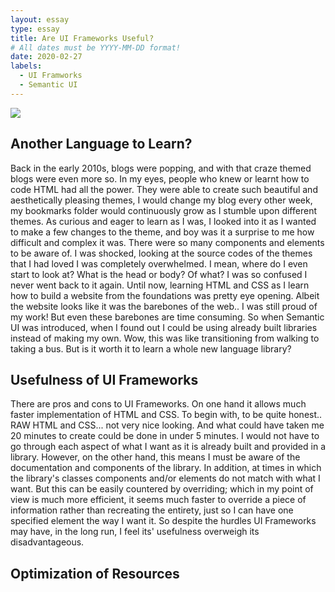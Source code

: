 ```yaml
---
layout: essay
type: essay
title: Are UI Frameworks Useful?
# All dates must be YYYY-MM-DD format!
date: 2020-02-27
labels:
  - UI Framworks
  - Semantic UI
---
```


<img class="ui image" src="{{ site.baseurl }}/images/htmlcss.jpg">

## Another Language to Learn?

Back in the early 2010s, blogs were popping, and with that craze themed blogs were even more so. In my eyes, people who knew or learnt how to code HTML had all the power. They were able to create such beautiful and aesthetically pleasing themes, I would change my blog every other week, my bookmarks folder would continuously grow as I stumble upon different themes. As curious and eager to learn as I was, I looked into it as I wanted to make a few changes to the theme, and boy was it a surprise to me how difficult and complex it was. There were so many components and elements to be aware of. I was shocked, looking at the source codes of the themes that I had loved I was completely overwhelmed. I mean, where do I even start to look at? What is the head or body? Of what? I was so confused I never went back to it again. Until now, learning HTML and CSS as I learn how to build a website from the foundations was pretty eye opening. Albeit the website looks like it was the barebones of the web.. I was still proud of my work! But even these barebones are time consuming. So when Semantic UI was introduced, when I found out I could be using already built libraries instead of making my own. Wow, this was like transitioning from walking to taking a bus. But is it worth it to learn a whole new language library?

## Usefulness of UI Frameworks

There are pros and cons to UI Frameworks. On one hand it allows much faster implementation of HTML and CSS. To begin with, to be quite honest.. RAW HTML and CSS... not very nice looking. And what could have taken me 20 minutes to create could be done in under 5 minutes. I would not have to go through each aspect of what I want as it is already built and provided in a library. However, on the other hand, this means I must be aware of the documentation and components of the library. In addition, at times in which the library's classes components and/or elements do not match with what I want. But this can be easily countered by overriding; which in my point of view is much more efficient, it seems much faster to override a piece of information rather than recreating the entirety, just so I can have one specified element the way I want it. So despite the hurdles UI Frameworks may have, in the long run, I feel its' usefulness overweigh its disadvantageous.

## Optimization of Resources


